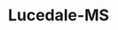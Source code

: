 ---
title: Lucedale-MS
slug: lucedale-ms
f_state:
- cms/state/mississippi.md
f_locations:
- cms/payday-loan/cash-2-go-6290.md
- cms/payday-loan/check-now-13917.md
- cms/payday-loan/check-now-13937.md
- cms/payday-loan/instant-cash-inc-19694.md
- cms/payday-loan/instant-cash-inc-19699.md
- cms/payday-loan/j-j-dollars-for-checks-19795.md
- cms/payday-loan/quick-cash-24874.md
- cms/payday-loan/quick-cash-24883.md
- cms/payday-loan/quick-cash-inc-25069.md
updated-on: '2024-05-30T13:41:28.615Z'
created-on: '2024-05-30T13:41:28.615Z'
published-on: '2024-05-30T13:54:32.469Z'
f_city: Lucedale
layout: '[city].html'
tags: city
---